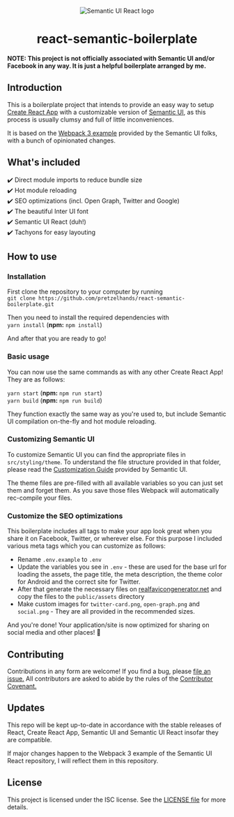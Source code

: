 <p align="center">
    <img src="https://react.semantic-ui.com/logo.png" alt="Semantic UI React logo" align="center">
</p>

<h1 align="center">react-semantic-boilerplate</h1>

**NOTE: This project is not officially associated with Semantic UI and/or Facebook in any way. It is just a helpful boilerplate arranged by me.**

## Introduction

This is a boilerplate project that intends to provide an easy way to setup [Create React App](https://github.com/facebookincubator/create-react-app) with a customizable version of [Semantic UI](https://semantic-ui.com/), as this process is usually clumsy and full of little inconveniences.

It is based on the [Webpack 3 example](https://github.com/Semantic-Org/Semantic-UI-React/tree/master/examples/webpack3) provided by the Semantic UI folks, with a bunch of opinionated changes.

## What's included

:heavy_check_mark: Direct module imports to reduce bundle size  
:heavy_check_mark: Hot module reloading  
:heavy_check_mark: SEO optimizations (incl. Open Graph, Twitter and Google)  
:heavy_check_mark: The beautiful Inter UI font  
:heavy_check_mark: Semantic UI React (duh!)  
:heavy_check_mark: Tachyons for easy layouting

## How to use

### Installation

First clone the repository to your computer by running  
`git clone https://github.com/pretzelhands/react-semantic-boilerplate.git`

Then you need to install the required dependencies with  
`yarn install` (**npm:** `npm install`)

And after that you are ready to go!

### Basic usage

You can now use the same commands as with any other Create React App! They are as follows:

`yarn start` (**npm:** `npm run start`)  
`yarn build` (**npm:** `npm run build`)

They function exactly the same way as you're used to, but include Semantic UI compilation on-the-fly and hot module reloading.

### Customizing Semantic UI

To customize Semantic UI you can find the appropriate files in `src/styling/theme`. To understand the file structure provided in that folder, please read the [Customization Guide](http://learnsemantic.com/developing/customizing.html) provided by Semantic UI.

The theme files are pre-filled with all available variables so you can just set them and forget them. As you save those files Webpack will automatically rec-compile your files.

### Customize the SEO optimizations

This boilerplate includes all tags to make your app look great when you share it on Facebook, Twitter, or wherever else. For this purpose I included various meta tags which you can customize as follows:

* Rename `.env.example` to `.env`
* Update the variables you see in `.env` - these are used for the base url for loading the assets, the page title, the meta description, the theme color for Android and the correct site for Twitter.
* After that generate the necessary files on [realfavicongenerator.net](https://realfavicongenerator.net/) and copy the files to the `public/assets` directory
* Make custom images for `twitter-card.png`, `open-graph.png` and `social.png` - They are all provided in the recommended sizes.

And you're done! Your application/site is now optimized for sharing on social media and other places! :tada:

## Contributing

Contributions in any form are welcome! If you find a bug, please [file an issue.](https://github.com/pretzelhands/react-semantic-boilerplate/issues) All contributors are asked to abide by the rules of the [Contributor Covenant.](./CODE_OF_CONDUCT.md)

## Updates

This repo will be kept up-to-date in accordance with the stable releases of React, Create React App, Semantic UI and Semantic UI React insofar they are compatible.

If major changes happen to the Webpack 3 example of the Semantic UI React repository, I will reflect them in this repository.

## License

This project is licensed under the ISC license. See the [LICENSE file](./LICENSE.md) for more details.